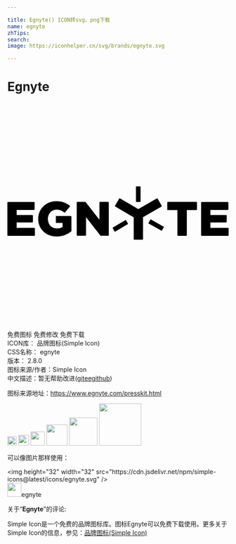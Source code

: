 ```yaml
---

title: Egnyte() ICON转svg、png下载
name: egnyte
zhTips: 
search: 
image: https://iconhelper.cn/svg/brands/egnyte.svg

---
```


# Egnyte  <small style="font-size: 60%;font-weight: 100"></small>

<div id="svg" class="svg-wrap">
<svg role="img" viewBox="0 0 24 24" xmlns="http://www.w3.org/2000/svg"><title>Egnyte icon</title><path d="M16.742 11.214l-.447-.78a.062.062 0 0 0-.082-.022l-2.014 1.162-1.986-1.167a.062.062 0 0 0-.082.021l-.458.78a.062.062 0 0 0 .021.083l2.009 1.178v2.363c0 .033.027.06.06.06h.89a.06.06 0 0 0 .06-.06v-2.374l2.007-1.162c.028-.016.039-.055.022-.082zm-3.863 1.583c-.017-.028-.055-.038-.088-.022l-1.342.797c-.027.016-.038.054-.022.087l.191.327c.016.028.055.039.087.022l1.343-.797c.027-.016.038-.054.022-.087zm1.533-3.69l-.442.006c-.016 0-.027.011-.027.033l.005 1.62c0 .017.011.028.033.028h.442c.016 0 .027-.01.027-.033l-.005-1.62a.035.035 0 0 0-.033-.033zm2.554 4.377l-1.413-.791c-.017-.005-.033-.005-.039.011l-.218.387c-.005.017-.005.033.011.039l1.413.79c.017.006.033.006.039-.01l.218-.388c.01-.01.005-.032-.011-.038zm-14.057.12h-1.9v-.584h1.687a.075.075 0 0 0 .076-.076v-.65a.075.075 0 0 0-.076-.076H1.01v-.556h1.87a.075.075 0 0 0 .077-.077v-.715a.075.075 0 0 0-.077-.076H.076A.075.075 0 0 0 0 10.87v3.526c0 .043.033.076.076.076H2.91a.075.075 0 0 0 .076-.076v-.715a.078.078 0 0 0-.076-.077zm3.967-1.282H5.26v.748h.725v.442c0 .005 0 .01-.005.01-.153.099-.338.148-.584.148-.584 0-.999-.426-.999-1.02v-.012c0-.562.41-1.01.939-1.01.338 0 .584.11.83.301.032.027.081.022.103-.01l.502-.607a.078.078 0 0 0-.01-.109c-.377-.305-.82-.485-1.436-.485-1.14 0-1.98.84-1.98 1.915v.01c0 1.114.856 1.905 2.002 1.905a2.49 2.49 0 0 0 1.572-.545.088.088 0 0 0 .027-.06v-1.545c.005-.043-.027-.076-.071-.076zm4.044-1.533h-.857a.075.075 0 0 0-.077.076v1.866l-1.49-1.915a.088.088 0 0 0-.06-.027h-.834a.075.075 0 0 0-.077.076v3.525c0 .044.033.077.077.077h.856a.075.075 0 0 0 .077-.077v-1.943l1.55 1.992a.088.088 0 0 0 .06.028h.78a.075.075 0 0 0 .076-.077v-3.525c-.005-.038-.043-.076-.081-.076zm9.571 0H17.42a.075.075 0 0 0-.077.076v.742c0 .044.033.076.077.076h1.026v2.713c0 .043.032.076.076.076h.868a.075.075 0 0 0 .076-.076v-2.702c0-.005.006-.01.011-.01h1.015a.075.075 0 0 0 .077-.077v-.742a.078.078 0 0 0-.077-.076zm3.433 2.815h-1.9v-.584h1.692a.075.075 0 0 0 .077-.076v-.65a.075.075 0 0 0-.077-.076h-1.691v-.556h1.871a.075.075 0 0 0 .077-.077v-.715a.075.075 0 0 0-.077-.076h-2.805a.075.075 0 0 0-.076.076v3.526c0 .043.033.076.076.076h2.833a.075.075 0 0 0 .076-.076v-.715a.075.075 0 0 0-.076-.077Z"/></svg>
</div>
<detail full-name='egnyte'></detail>

<div class="detail-page">
<p>
<span><span class="badge-success badge">免费图标</span> <span class="badge-success badge">免费修改</span>  <span class="badge-success badge">免费下载</span> </span>
<br/>
<span>
ICON库：
<span class="badge-secondary badge">品牌图标(Simple Icon)</span> 
</span>
<br/>
<span>
CSS名称：
<span class="badge-secondary badge">egnyte</span> 
</span>

<br/>
<span>
版本：
<span class="badge-secondary badge">2.8.0</span> 
</span>
<br/>
<span>图标来源/作者：<span class="badge-light badge">Simple Icon</span></span> 
<br/>
<span class="zh-detail">中文描述：暂无<span class="help-link"><span>帮助改进</span>(<a href="https://gitee.com/liuwave/icon-helper/edit/master/json/brands/egnyte.json" target="_blank" rel="noopener noreferrer">gitee</a><a href="https://github.com/liuwave/icon-helper/edit/master/json/brands/egnyte.json" target="_blank" rel="noopener noreferrer">github</a></span>)</span><br/>
</p>
</div><div class="description description alert alert-light"><p>图标来源地址：<a href="https://www.egnyte.com/presskit.html" target="_blank" rel="noopener noreferrer">https://www.egnyte.com/presskit.html</a></p></div>
<div class="alert alert-dark">
<img height="21" width="21" src="https://cdn.jsdelivr.net/npm/simple-icons@latest/icons/egnyte.svg" />
<img height="24" width="24" src="https://cdn.jsdelivr.net/npm/simple-icons@latest/icons/egnyte.svg" />
<img height="32" width="32" src="https://cdn.jsdelivr.net/npm/simple-icons@latest/icons/egnyte.svg" />
<img height="48" width="48" src="https://cdn.jsdelivr.net/npm/simple-icons@latest/icons/egnyte.svg" />
<img height="64" width="64" src="https://cdn.jsdelivr.net/npm/simple-icons@latest/icons/egnyte.svg" />
<img height="96" width="96" src="https://cdn.jsdelivr.net/npm/simple-icons@latest/icons/egnyte.svg" />

</div>
<div>
  <p>可以像图片那样使用：    
  </p>
  <div class="alert alert-primary" style="font-size: 14px">
    &lt;img height="32" width="32" src="https://cdn.jsdelivr.net/npm/simple-icons@latest/icons/egnyte.svg" /&gt;
    <copy-btn content='<img height="32" width="32" src="https://cdn.jsdelivr.net/npm/simple-icons@latest/icons/egnyte.svg" />'></copy-btn>
  </div>
  <div class="alert alert-secondary">
    <img height="32" width="32" src="https://cdn.jsdelivr.net/npm/simple-icons@latest/icons/egnyte.svg" />egnyte
    <copy-btn content="egnyte" btn-title="复制图标名称"></copy-btn>
  </div>
</div>
<div class="icon-detail__container">
<p>关于“<b>Egnyte</b>”的评论:</p>
</div>
<Vssue title="关于“Egnyte”的评论" />
<div><p>Simple Icon是一个免费的品牌图标库。图标Egnyte可以免费下载使用。更多关于  Simple Icon的信息，参见：<a target="_blank" href="https://iconhelper.cn/brands.html">品牌图标(Simple Icon)</a>
</p></div>
